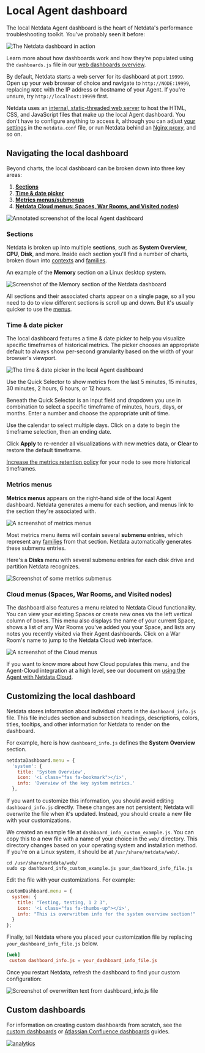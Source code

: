 <!--
title: "Local Agent dashboard"
description: "The local Netdata Agent dashboard is the heart of health monitoring and performance troubleshooting, with hundreds of real-time charts."
custom_edit_url: https://github.com/netdata/netdata/edit/master/web/gui/README.md
-->

# Local Agent dashboard

The local Netdata Agent dashboard is the heart of Netdata's performance troubleshooting toolkit. You've probably seen it
before:

![The Netdata dashboard in
action](https://user-images.githubusercontent.com/1153921/101513938-fae28380-3939-11eb-9434-8ad86a39be62.gif)

Learn more about how dashboards work and how they're populated using the `dashboards.js` file in our [web dashboards
overview](/web/README.md).

By default, Netdata starts a web server for its dashboard at port `19999`. Open up your web browser of choice and
navigate to `http://NODE:19999`, replacing `NODE` with the IP address or hostname of your Agent. If you're unsure, try
`http://localhost:19999` first.

Netdata uses an [internal, static-threaded web server](/web/server/README.md) to host the HTML, CSS, and JavaScript
files that make up the local Agent dashboard. You don't have to configure anything to access it, although you can adjust
[your settings](/web/server/README.md#other-netdataconf-web-section-options) in the `netdata.conf` file, or run Netdata
behind an [Nginx proxy](https://learn.netdata.cloud/docs/agent/running-behind-nginx), and so on.

## Navigating the local dashboard

Beyond charts, the local dashboard can be broken down into three key areas:

1.  [**Sections**](#sections)
2.  [**Time & date picker**](#time--date-picker)
3.  [**Metrics menus/submenus**](#metrics-menus)
4.  [**Netdata Cloud menus: Spaces, War Rooms, and Visited nodes)**](#cloud-menus-spaces-war-rooms-and-visited-nodes)

![Annotated screenshot of the local Agent
dashboard](https://user-images.githubusercontent.com/1153921/101509403-f7e59400-3935-11eb-9abd-cbecfa3ee49a.png)

### Sections

Netdata is broken up into multiple **sections**, such as **System Overview**,
**CPU**, **Disk**, and more. Inside each section you'll find a number of charts,
broken down into [contexts](/web/README.md#contexts) and
[families](/web/README.md#families).

An example of the **Memory** section on a Linux desktop system.

![Screenshot of the Memory section of the Netdata
dashboard](https://user-images.githubusercontent.com/1153921/101508423-e354cc00-3934-11eb-9b33-3ad57a5988b4.png)

All sections and their associated charts appear on a single page, so all you need to do to view different sections is
scroll up and down. But it's usually quicker to use the [menus](#metrics-menus).

### Time & date picker

The local dashboard features a time & date picker to help you visualize specific timeframes of historical metrics. The
picker chooses an appropriate default to always show per-second granularity based on the width of your browser's
viewport.

![The time & date picker in the local Agent
dashboard](https://user-images.githubusercontent.com/1153921/101507784-2c585080-3934-11eb-9d6e-eff30b8553e4.png)

Use the Quick Selector to show metrics from the last 5 minutes, 15 minutes, 30 minutes, 2 hours, 6 hours, or 12 hours.

Beneath the Quick Selector is an input field and dropdown you use in combination to select a specific timeframe of
minutes, hours, days, or months. Enter a number and choose the appropriate unit of time.

Use the calendar to select multiple days. Click on a date to begin the timeframe selection, then an ending date. 

Click **Apply** to re-render all visualizations with new metrics data, or **Clear** to restore the default timeframe.

[Increase the metrics retention policy](/docs/store/change-metrics-storage.md) for your node to see more historical
timeframes.

### Metrics menus

**Metrics menus** appears on the right-hand side of the local Agent dashboard. Netdata generates a menu for each
section, and menus link to the section they're associated with.

![A screenshot of metrics menus](https://user-images.githubusercontent.com/1153921/80834638-f08f2880-8ba5-11ea-99ae-f610b2885fd6.png)

Most metrics menu items will contain several **submenu** entries, which represent any
[families](/web/README.md#families) from that section. Netdata automatically
generates these submenu entries.

Here's a **Disks** menu with several submenu entries for each disk drive and
partition Netdata recognizes.

![Screenshot of some metrics
submenus](https://user-images.githubusercontent.com/1153921/80834697-11577e00-8ba6-11ea-979c-92fd19cdb480.png)

### Cloud menus (Spaces, War Rooms, and Visited nodes)

The dashboard also features a menu related to Netdata Cloud functionality. You can view your existing Spaces or create
new ones via the left vertical column of boxes. This menu also displays the name of your current Space, shows a list of
any War Rooms you've added you your Space, and lists any notes you recently visited via their Agent dashboards. Click on
a War Room's name to jump to the Netdata Cloud web interface.

![A screenshot of the Cloud
menus](https://user-images.githubusercontent.com/1153921/80837210-3f8b8c80-8bab-11ea-9c75-128c2d823ef8.png)

If you want to know more about how Cloud populates this menu, and the Agent-Cloud integration at a high level, see our
document on [using the Agent with Netdata Cloud](/docs/agent-cloud.md).

## Customizing the local dashboard

Netdata stores information about individual charts in the `dashboard_info.js`
file. This file includes section and subsection headings, descriptions, colors,
titles, tooltips, and other information for Netdata to render on the dashboard.

For example, here is how `dashboard_info.js` defines the **System Overview**
section.

```javascript
netdataDashboard.menu = {
  'system': {
    title: 'System Overview',
    icon: '<i class="fas fa-bookmark"></i>',
    info: 'Overview of the key system metrics.'
  },
```

If you want to customize this information, you should avoid editing
`dashboard_info.js` directly. These changes are not persistent; Netdata will
overwrite the file when it's updated. Instead, you should create a new file with
your customizations.

We created an example file at `dashboard_info_custom_example.js`. You can
copy this to a new file with a name of your choice in the `web/` directory. This
directory changes based on your operating system and installation method. If
you're on a Linux system, it should be at `/usr/share/netdata/web/`.

```shell
cd /usr/share/netdata/web/
sudo cp dashboard_info_custom_example.js your_dashboard_info_file.js
```

Edit the file with your customizations. For example:

```javascript
customDashboard.menu = {
  system: {
    title: "Testing, testing, 1 2 3",
    icon: '<i class="fas fa-thumbs-up"></i>',
    info: "This is overwritten info for the system overview section!"
  }
};
```

Finally, tell Netdata where you placed your customization file by replacing
`your_dashboard_info_file.js` below.

```conf
[web]
 custom dashboard_info.js = your_dashboard_info_file.js
```

Once you restart Netdata, refresh the dashboard to find your custom
configuration:

![Screenshot of overwritten text from dashboard_info.js
file](https://user-images.githubusercontent.com/1153921/62798924-570e6c80-ba94-11e9-9578-869753bec39c.png)

## Custom dashboards

For information on creating custom dashboards from scratch, see the [custom dashboards](/web/gui/custom/README.md) or
[Atlassian Confluence dashboards](/web/gui/confluence/README.md) guides.

[![analytics](https://www.google-analytics.com/collect?v=1&aip=1&t=pageview&_s=1&ds=github&dr=https%3A%2F%2Fgithub.com%2Fnetdata%2Fnetdata&dl=https%3A%2F%2Fmy-netdata.io%2Fgithub%2Fweb%2Fgui%2FREADME&_u=MAC~&cid=5792dfd7-8dc4-476b-af31-da2fdb9f93d2&tid=UA-64295674-3)]()
